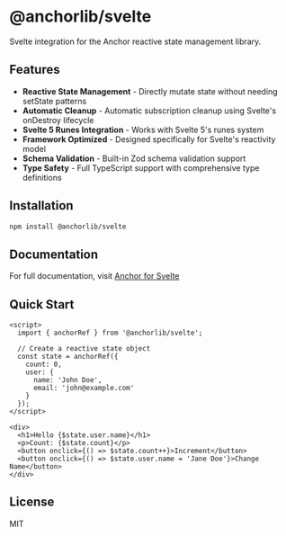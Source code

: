 # @anchorlib/svelte

Svelte integration for the Anchor reactive state management library.

## Features

- **Reactive State Management** - Directly mutate state without needing setState patterns
- **Automatic Cleanup** - Automatic subscription cleanup using Svelte's onDestroy lifecycle
- **Svelte 5 Runes Integration** - Works with Svelte 5's runes system
- **Framework Optimized** - Designed specifically for Svelte's reactivity model
- **Schema Validation** - Built-in Zod schema validation support
- **Type Safety** - Full TypeScript support with comprehensive type definitions

## Installation

```bash
npm install @anchorlib/svelte
```

## Documentation

For full documentation, visit [Anchor for Svelte](https://anchor.mahdaen.name/docs/svelte/introduction.html)

## Quick Start

```svelte
<script>
  import { anchorRef } from '@anchorlib/svelte';

  // Create a reactive state object
  const state = anchorRef({
    count: 0,
    user: {
      name: 'John Doe',
      email: 'john@example.com'
    }
  });
</script>

<div>
  <h1>Hello {$state.user.name}</h1>
  <p>Count: {$state.count}</p>
  <button onclick={() => $state.count++}>Increment</button>
  <button onclick={() => $state.user.name = 'Jane Doe'}>Change Name</button>
</div>
```

## License

MIT
